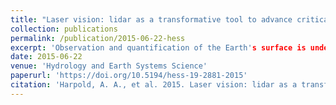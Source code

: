 ```yaml
---
title: "Laser vision: lidar as a transformative tool to advance critical zone science"
collection: publications
permalink: /publication/2015-06-22-hess
excerpt: 'Observation and quantification of the Earth's surface is undergoing a revolutionary change.'
date: 2015-06-22
venue: 'Hydrology and Earth Systems Science'
paperurl: 'https://doi.org/10.5194/hess-19-2881-2015'
citation: 'Harpold, A. A., et al. 2015. Laser vision: lidar as a transformative tool to advance critical zone science, Hydrology and Earth Systems Science'
---
```

